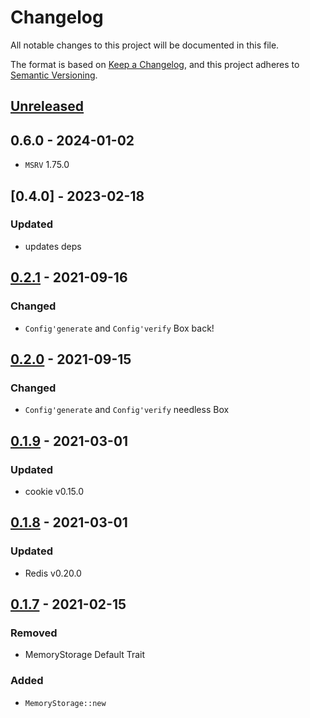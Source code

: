 # Changelog

All notable changes to this project will be documented in this file.

The format is based on [Keep a Changelog](https://keepachangelog.com/en/1.0.0/),
and this project adheres to [Semantic Versioning](https://semver.org/spec/v2.0.0.html).

## [Unreleased]

## 0.6.0 - 2024-01-02

* `MSRV` 1.75.0

## [0.4.0] - 2023-02-18

### Updated

* updates deps

## [0.2.1] - 2021-09-16

### Changed

* `Config'generate` and `Config'verify` Box back!

## [0.2.0] - 2021-09-15

### Changed

* `Config'generate` and `Config'verify` needless Box

## [0.1.9] - 2021-03-01

### Updated

* cookie v0.15.0

## [0.1.8] - 2021-03-01

### Updated

* Redis v0.20.0

## [0.1.7] - 2021-02-15

### Removed

* MemoryStorage Default Trait

### Added

* `MemoryStorage::new`

[Unreleased]: https://github.com/viz-rs/path-tree/compare/v0.4.0...HEAD
[0.3.4]: https://github.com/viz-rs/path-tree/compare/v0.3.4...v0.4.0
[0.2.1]: https://github.com/viz-rs/path-tree/compare/v0.2.0...v0.2.1
[0.2.0]: https://github.com/viz-rs/path-tree/compare/v0.1.9...v0.2.0
[0.1.9]: https://github.com/viz-rs/path-tree/compare/v0.1.8...v0.1.9
[0.1.8]: https://github.com/viz-rs/path-tree/releases/tag/v0.1.8
[0.1.7]: https://github.com/viz-rs/path-tree/releases/tag/v0.1.7
[0.1.6]: https://github.com/viz-rs/path-tree/releases/tag/v0.1.6
